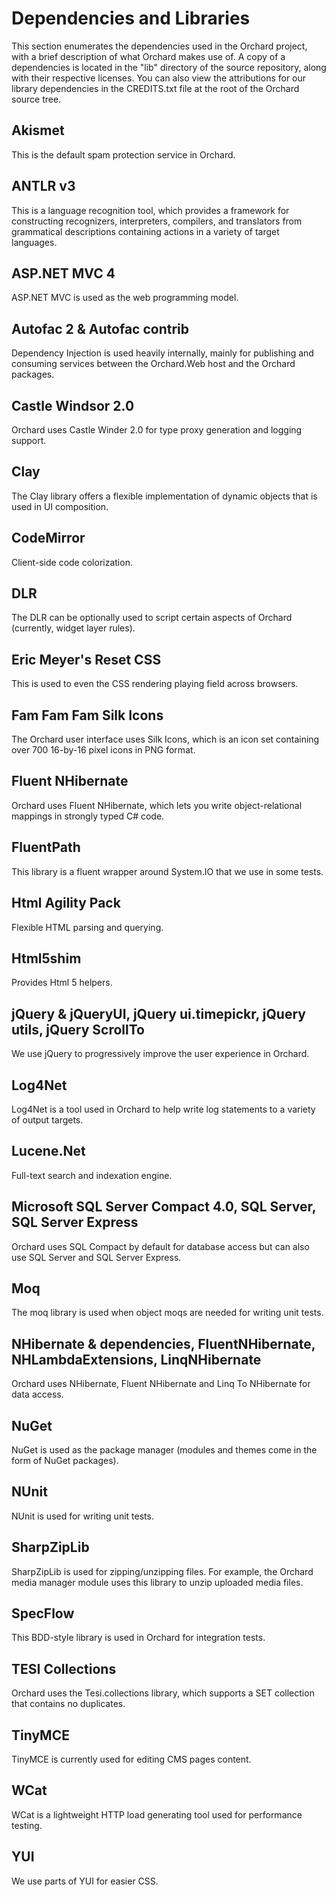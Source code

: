 Dependencies and Libraries
==========================
This section enumerates the dependencies used in the Orchard project, with a brief description of what Orchard makes use of. A copy of a dependencies is located in the "lib" directory of the source repository, along with their respective licenses.  You can also view the attributions for our library dependencies in the CREDITS.txt file at the root of the Orchard source tree.


## Akismet
This is the default spam protection service in Orchard.

## ANTLR v3
This is a language recognition tool, which provides a framework for constructing recognizers, interpreters, compilers, and translators from grammatical descriptions containing actions in a variety of target languages.

## ASP.NET MVC 4
ASP.NET MVC is used as the web programming model.

## Autofac 2 & Autofac contrib
Dependency Injection is used heavily internally, mainly for publishing and consuming services between the Orchard.Web host and the Orchard packages. 

## Castle Windsor 2.0
Orchard uses Castle Winder 2.0 for type proxy generation and logging support.

## Clay
The Clay library offers a flexible implementation of dynamic objects that is used in UI composition.

## CodeMirror
Client-side code colorization.

## DLR
The DLR can be optionally used to script certain aspects of Orchard (currently, widget layer rules).

## Eric Meyer's Reset CSS
This is used to even the CSS rendering playing field across browsers.

## Fam Fam Fam Silk Icons
The Orchard user interface uses Silk Icons, which is an icon set containing over 700 16-by-16 pixel icons in PNG format. 

## Fluent NHibernate
Orchard uses Fluent NHibernate, which lets you write object-relational mappings in strongly typed C# code.

## FluentPath
This library is a fluent wrapper around System.IO that we use in some tests.

## Html Agility Pack
Flexible HTML parsing and querying.

## Html5shim
Provides Html 5 helpers.

## jQuery & jQueryUI, jQuery ui.timepickr, jQuery utils, jQuery ScrollTo
We use jQuery to progressively improve the user experience in Orchard.

## Log4Net
Log4Net is a tool used in Orchard to help write log statements to a variety of output targets.

## Lucene.Net
Full-text search and indexation engine.

## Microsoft SQL Server Compact 4.0, SQL Server, SQL Server Express
Orchard uses SQL Compact by default for database access but can also use SQL Server and SQL Server Express.

## Moq
The moq library is used when object moqs are needed for writing unit tests.

## NHibernate & dependencies, FluentNHibernate, NHLambdaExtensions, LinqNHibernate
Orchard uses NHibernate, Fluent NHibernate and Linq To NHibernate for data access.

## NuGet
NuGet is used as the package manager (modules and themes come in the form of NuGet packages).

## NUnit
NUnit is used for writing unit tests.

## SharpZipLib
SharpZipLib is used for zipping/unzipping files. For example, the Orchard media manager module uses this library to unzip uploaded media files.

## SpecFlow
This BDD-style library is used in Orchard for integration tests.

## TESI Collections
Orchard uses the Tesi.collections library, which supports a SET collection that contains no duplicates.

## TinyMCE
TinyMCE is currently used for editing CMS pages content.

## WCat
WCat is a lightweight HTTP load generating tool used for performance testing.

## YUI
We use parts of YUI for easier CSS.
